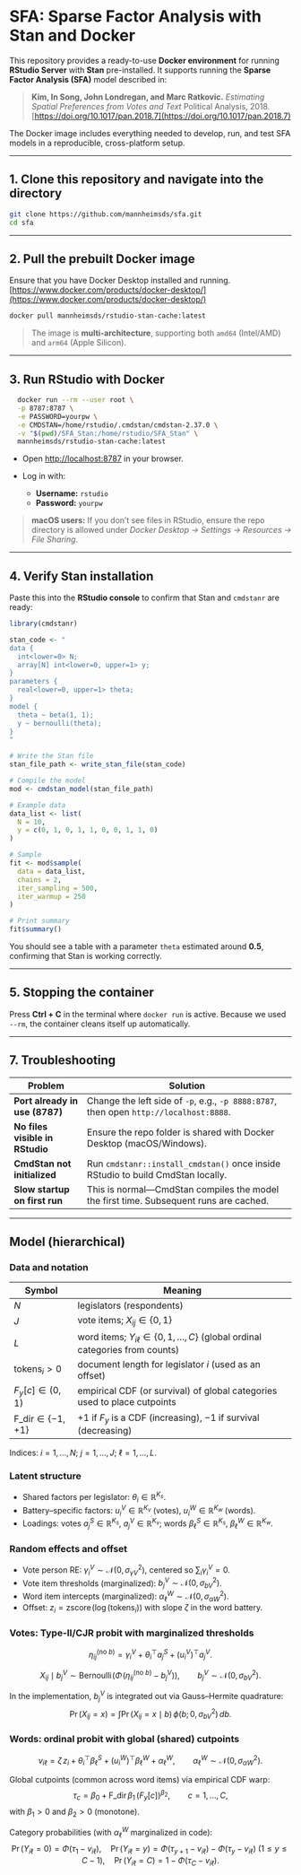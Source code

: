 # SFA: Sparse Factor Analysis with Stan and Docker

This repository provides a ready-to-use **Docker environment** for running **RStudio Server** with **Stan** pre-installed.
It supports running the **Sparse Factor Analysis (SFA)** model described in:

> **Kim, In Song, John Londregan, and Marc Ratkovic.**
> *Estimating Spatial Preferences from Votes and Text*
> Political Analysis, 2018. [https://doi.org/10.1017/pan.2018.7](https://doi.org/10.1017/pan.2018.7)

The Docker image includes everything needed to develop, run, and test SFA models in a reproducible, cross-platform setup.

---

## 1. Clone this repository and navigate into the directory

```bash
git clone https://github.com/mannheimsds/sfa.git
cd sfa
```


---

## 2. Pull the prebuilt Docker image

Ensure that you have Docker Desktop installed and running. [https://www.docker.com/products/docker-desktop/](https://www.docker.com/products/docker-desktop/)

```bash
docker pull mannheimsds/rstudio-stan-cache:latest
```

> The image is **multi-architecture**, supporting both `amd64` (Intel/AMD) and `arm64` (Apple Silicon).

---

## 3. Run RStudio with Docker

```bash
  docker run --rm --user root \
  -p 8787:8787 \
  -e PASSWORD=yourpw \
  -e CMDSTAN=/home/rstudio/.cmdstan/cmdstan-2.37.0 \
  -v "$(pwd)/SFA_Stan:/home/rstudio/SFA_Stan" \
  mannheimsds/rstudio-stan-cache:latest
```

* Open [http://localhost:8787](http://localhost:8787) in your browser.
* Log in with:

  * **Username:** `rstudio`
  * **Password:** `yourpw`

> **macOS users:** If you don’t see files in RStudio, ensure the repo directory is allowed under
> *Docker Desktop → Settings → Resources → File Sharing*.

---

## 4. Verify Stan installation

Paste this into the **RStudio console** to confirm that Stan and `cmdstanr` are ready:

```r
library(cmdstanr)

stan_code <- "
data {
  int<lower=0> N;
  array[N] int<lower=0, upper=1> y;
}
parameters {
  real<lower=0, upper=1> theta;
}
model {
  theta ~ beta(1, 1);
  y ~ bernoulli(theta);
}
"

# Write the Stan file
stan_file_path <- write_stan_file(stan_code)

# Compile the model
mod <- cmdstan_model(stan_file_path)

# Example data
data_list <- list(
  N = 10,
  y = c(0, 1, 0, 1, 1, 0, 0, 1, 1, 0)
)

# Sample
fit <- mod$sample(
  data = data_list,
  chains = 2,
  iter_sampling = 500,
  iter_warmup = 250
)

# Print summary
fit$summary()
```

You should see a table with a parameter `theta` estimated around **0.5**, confirming that Stan is working correctly.

---

## 5. Stopping the container

Press **Ctrl + C** in the terminal where `docker run` is active.
Because we used `--rm`, the container cleans itself up automatically.

---

## 7. Troubleshooting

| Problem                         | Solution                                                                               |
| ------------------------------- | -------------------------------------------------------------------------------------- |
| **Port already in use (8787)**  | Change the left side of `-p`, e.g., `-p 8888:8787`, then open `http://localhost:8888`. |
| **No files visible in RStudio** | Ensure the repo folder is shared with Docker Desktop (macOS/Windows).                  |
| **CmdStan not initialized**     | Run `cmdstanr::install_cmdstan()` once inside RStudio to build CmdStan locally.        |
| **Slow startup on first run**   | This is normal—CmdStan compiles the model the first time. Subsequent runs are cached.  |

---

## Model (hierarchical)

### Data and notation

| Symbol | Meaning |
|---|---|
| $N$ | legislators (respondents) |
| $J$ | vote items; $X_{ij}\in\{0,1\}$ |
| $L$ | word items; $Y_{i\ell}\in\{0,1,\dots,C\}$ (global ordinal categories from counts) |
| $\mathrm{tokens}_i>0$ | document length for legislator $i$ (used as an offset) |
| $F_y[c]\in(0,1)$ | empirical CDF (or survival) of global categories used to place cutpoints |
| $\mathrm{F\_dir}\in\{-1,+1\}$ | $+1$ if $F_y$ is a CDF (increasing), $-1$ if survival (decreasing) |

Indices: $i=1,\dots,N$; $j=1,\dots,J$; $\ell=1,\dots,L$.

### Latent structure

- Shared factors per legislator: $\theta_i\in\mathbb{R}^{K_s}$.
- Battery–specific factors: $u^V_i\in\mathbb{R}^{K_v}$ (votes), $u^W_i\in\mathbb{R}^{K_w}$ (words).
- Loadings: votes $a^S_j\in\mathbb{R}^{K_s}$, $a^V_j\in\mathbb{R}^{K_v}$; words $\beta^S_\ell\in\mathbb{R}^{K_s}$, $\beta^W_\ell\in\mathbb{R}^{K_w}$.

### Random effects and offset

- Vote person RE: $\gamma^V_i \sim \mathcal{N}(0,\sigma_{\gamma V}^2)$, centered so $\sum_i \gamma^V_i=0$.
- Vote item thresholds (marginalized): $b^V_j \sim \mathcal{N}(0,\sigma_{bV}^2)$.
- Word item intercepts (marginalized): $\alpha^W_\ell \sim \mathcal{N}(0,\sigma_{\alpha W}^2)$.
- Offset: $z_i=\mathrm{zscore}\!\big(\log(\mathrm{tokens}_i)\big)$ with slope $\zeta$ in the word battery.

### Votes: Type-II/CJR probit with marginalized thresholds

$$
\eta_{ij}^{(\text{no }b)}=\gamma^V_i+\theta_i^\top a^S_j+(u^V_i)^\top a^V_j.
$$

$$
X_{ij}\mid b^V_j \sim \mathrm{Bernoulli}\!\left(\Phi\!\big(\eta_{ij}^{(\text{no }b)}-b^V_j\big)\right),
\qquad
b^V_j\sim\mathcal{N}(0,\sigma_{bV}^2).
$$

In the implementation, $b^V_j$ is integrated out via Gauss–Hermite quadrature:
$$
\Pr(X_{ij}=x)=\int \Pr(X_{ij}=x\mid b)\,\phi(b;0,\sigma_{bV}^2)\,db.
$$

### Words: ordinal probit with global (shared) cutpoints

$$
v_{i\ell}=\zeta\, z_i+\theta_i^\top\beta^S_\ell+(u^W_i)^\top\beta^W_\ell+\alpha^W_\ell,
\qquad
\alpha^W_\ell\sim\mathcal{N}(0,\sigma_{\alpha W}^2).
$$

Global cutpoints (common across word items) via empirical CDF warp:
$$
\tau_c=\beta_0+\mathrm{F\_dir}\,\beta_1\,\big(F_y[c]\big)^{\beta_2},
\qquad c=1,\dots,C,
$$
with $\beta_1>0$ and $\beta_2>0$ (monotone).

Category probabilities (with $\alpha^W_\ell$ marginalized in code):
$$
\Pr(Y_{i\ell}=0)=\Phi(\tau_1-v_{i\ell}),\quad
\Pr(Y_{i\ell}=y)=\Phi(\tau_{y+1}-v_{i\ell})-\Phi(\tau_y-v_{i\ell})\ (1\le y\le C-1),\quad
\Pr(Y_{i\ell}=C)=1-\Phi(\tau_C-v_{i\ell}).
$$
